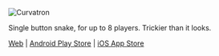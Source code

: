 ![Curvatron](http://i.imgur.com/R6xOCRX.png)

Single button snake, for up to 8 players. Trickier than it looks.



[Web](http://curvatron.bravebunny.co/)
 | 
[Android Play Store](https://play.google.com/store/apps/details?id=co.bravebunny.curvatron)
 | 
[iOS App Store](https://itunes.apple.com/WebObjects/MZStore.woa/wa/viewSoftware?id=983373863&mt=8)
